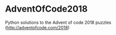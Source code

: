 # AdventOfCode2018

Python solutions to the Advent of code 2018 puzzles (http://adventofcode.com/2018)

